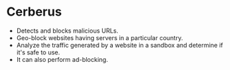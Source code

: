 # Cerberus

* Detects and blocks malicious URLs.
* Geo-block websites having servers in a particular country.
* Analyze the traffic generated by a website in a sandbox and determine if it's safe to use.
* It can also perform ad-blocking.